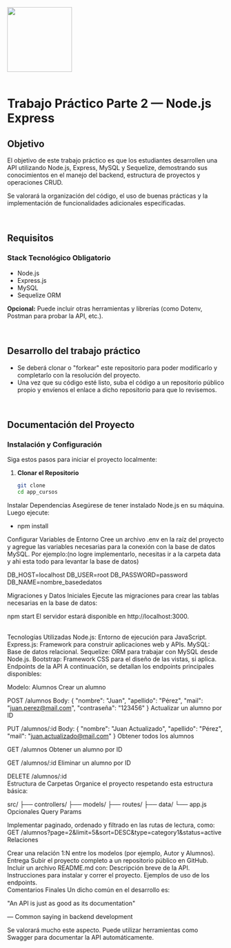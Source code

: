 <img src="assets/utn_logo.svg" width="150">
<br/>
<br/>

# Trabajo Práctico Parte 2 — Node.js Express

## Objetivo

El objetivo de este trabajo práctico es que los estudiantes desarrollen una API utilizando Node.js, Express, MySQL y Sequelize, demostrando sus conocimientos en el manejo del backend, estructura de proyectos y operaciones CRUD.

Se valorará la organización del código, el uso de buenas prácticas y la implementación de funcionalidades adicionales especificadas.

<br/>

## Requisitos

### **Stack Tecnológico Obligatorio**

- Node.js
- Express.js
- MySQL
- Sequelize ORM

**Opcional:** Puede incluir otras herramientas y librerías (como Dotenv, Postman para probar la API, etc.).

<br/>

## Desarrollo del trabajo práctico

- Se deberá clonar o "forkear" este repositorio para poder modificarlo y completarlo con la resolución del proyecto.
- Una vez que su código esté listo, suba el código a un repositorio público propio y envíenos el enlace a dicho repositorio para que lo revisemos.

<br/>

## Documentación del Proyecto

### **Instalación y Configuración**

Siga estos pasos para iniciar el proyecto localmente:

1. **Clonar el Repositorio**
   ```bash
   git clone 
   cd app_cursos
Instalar Dependencias Asegúrese de tener instalado Node.js en su máquina. Luego ejecute:

- npm install

Configurar Variables de Entorno Cree un archivo .env en la raíz del proyecto y agregue las variables necesarias para la conexión con la base de datos MySQL. Por ejemplo:(no logre implementarlo, necesitas ir a la carpeta data y ahi esta todo para levantar la base de datos)

DB_HOST=localhost
DB_USER=root
DB_PASSWORD=password
DB_NAME=nombre_basededatos

Migraciones y Datos Iniciales Ejecute las migraciones para crear las tablas necesarias en la base de datos:



npm start
El servidor estará disponible en http://localhost:3000.

<br/>
Tecnologías Utilizadas
Node.js: Entorno de ejecución para JavaScript.
Express.js: Framework para construir aplicaciones web y APIs.
MySQL: Base de datos relacional.
Sequelize: ORM para trabajar con MySQL desde Node.js.
Bootstrap: Framework CSS para el diseño de las vistas, si aplica.
<br/>
Endpoints de la API
A continuación, se detallan los endpoints principales disponibles:

Modelo: Alumnos
Crear un alumno

POST /alumnos
Body:
{
  "nombre": "Juan",
  "apellido": "Pérez",
  "mail": "juan.perez@mail.com",
  "contraseña": "123456"
}
Actualizar un alumno por ID

PUT /alumnos/:id
Body:
{
  "nombre": "Juan Actualizado",
  "apellido": "Pérez",
  "mail": "juan.actualizado@mail.com"
}
Obtener todos los alumnos

GET /alumnos
Obtener un alumno por ID

GET /alumnos/:id
Eliminar un alumno por ID

DELETE /alumnos/:id
<br/>
Estructura de Carpetas
Organice el proyecto respetando esta estructura básica:

src/
├── controllers/
├── models/
├── routes/
├── data/
└── app.js
<br/>
Opcionales
Query Params

Implementar paginado, ordenado y filtrado en las rutas de lectura, como:
GET /alumnos?page=2&limit=5&sort=DESC&type=category1&status=active
Relaciones

Crear una relación 1:N entre los modelos (por ejemplo, Autor y Alumnos).
<br/>
Entrega
Subir el proyecto completo a un repositorio público en GitHub.
Incluir un archivo README.md con:
Descripción breve de la API.
Instrucciones para instalar y correr el proyecto.
Ejemplos de uso de los endpoints.
<br/>
Comentarios Finales
Un dicho común en el desarrollo es:

"An API is just as good as its documentation"

— Common saying in backend development

Se valorará mucho este aspecto. Puede utilizar herramientas como Swagger para documentar la API automáticamente.

